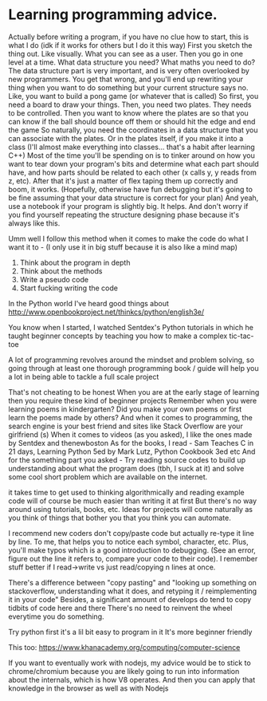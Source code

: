 # Learning programming advice.

Actually before writing a program, if you have no clue how to start, this is what I do (idk if it works for others but I do it this way)
First you sketch the thing out. Like visually. What you can see as a user.
Then you go in one level at a time. What data structure you need? What maths you need to do?
The data structure part is very important, and is very often overlooked by new programmers.
You get that wrong, and you'll end up rewriting your thing when you want to do something but your current structure says no.
Like, you want to build a pong game (or whatever that is called)
So first, you need a board to draw your things.
Then, you need two plates. They needs to be controlled.
Then you want to know where the plates are so that you can know if the ball should bounce off them or should hit the edge and end the game
So naturally, you need the coordinates in a data structure that you can associate with the plates.
Or in the plates itself, if you make it into a class (I'll almost make everything into classes... that's a habit after learning C++)
Most of the time you'll be spending on is to tinker around on how you want to tear down your program's bits and determine what each part should have, and how parts should be related to each other (x calls y, y reads from z, etc). After that it's just a matter of flex taping them up correctly and boom, it works.
(Hopefully, otherwise have fun debugging but it's going to be fine assuming that your data structure is correct for your plan)
And yeah, use a notebook if your program is slightly big. It helps. And don't worry if you find yourself repeating the structure designing phase because it's always like this.


Umm well I follow this method when it comes to make the code do what I want it to - (I only use it in big stuff because it is also like a mind map)

1) Think about the program in depth
2) Think about the methods
3) Write a pseudo code
4) Start fucking writing the code

In the Python world I've heard good things about http://www.openbookproject.net/thinkcs/python/english3e/

You know when I started, I watched Sentdex's Python tutorials in which he taught beginner concepts by teaching you how to make a complex tic-tac-toe

A lot of programming revolves around the mindset and problem solving, so going through at least one thorough programming book / guide will help you a lot in being able to tackle a full scale project

That's not cheating to be honest
When you are at the early stage of learning then you require these kind of beginner projects
Remember when you were learning poems in kindergarten? Did you make your own poems or first learn the poems made by others?
And when it comes to programming, the search engine is your best friend and sites like Stack Overflow are your girlfriend (s)
When it comes to videos (as you asked), I like the ones made by Sentdex and thenewboston
As for the books, I read - Sam Teaches C in 21 days, Learning Python 5ed by Mark Lutz, Python Cookbook 3ed etc
And for the something part you asked - Try reading source codes to build up understanding about what the program does (tbh, I suck at it) and solve some cool short problem which are available on the internet.

it takes time to get used to thinking algorithmically and reading example code will of course be much easier than writing it at first
But there's no way around using tutorials, books, etc.
Ideas for projects will come naturally as you think of things that bother you that you think you can automate.

I recommend new coders don't copy/paste code but actually re-type it line by line. To me, that helps you to notice each symbol, character, etc. Plus, you'll make typos which is a good introduction to debugging. (See an error, figure out the line it refers to, compare your code to their code).  I remember stuff better if I read->write vs just read/copying n lines at once.

There's a difference between "copy pasting" and "looking up something on stackoverflow, understanding what it does, and retyping it / reimplementing it in your code"
Besides, a significant amount of develops do tend to copy tidbits of code here and there
There's no need to reinvent the wheel everytime you do something.

Try python first it's a lil bit easy to program in it
It's more beginner friendly


This too: https://www.khanacademy.org/computing/computer-science

If you want to eventually work with nodejs, my advice would be to stick to chrome/chromium because you are likely going to run into information about the internals, which is how V8 operates. And then you can apply that knowledge in the browser as well as with Nodejs
